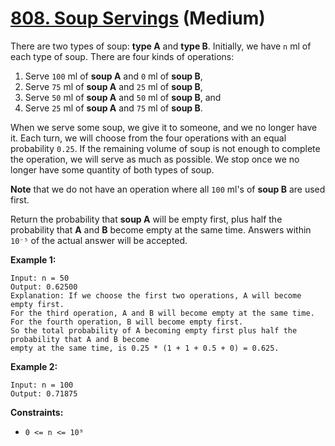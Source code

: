 # [808. Soup Servings][link] (Medium)

[link]: https://leetcode.cn/problems/soup-servings/

There are two types of soup: **type A** and **type B**. Initially, we have `n` ml of each type of
soup. There are four kinds of operations:

1. Serve `100` ml of **soup A** and `0` ml of **soup B**,
2. Serve `75` ml of **soup A** and `25` ml of **soup B**,
3. Serve `50` ml of **soup A** and `50` ml of **soup B**, and
4. Serve `25` ml of **soup A** and `75` ml of **soup B**.

When we serve some soup, we give it to someone, and we no longer have it. Each turn, we will choose
from the four operations with an equal probability `0.25`. If the remaining volume of soup is not
enough to complete the operation, we will serve as much as possible. We stop once we no longer have
some quantity of both types of soup.

**Note** that we do not have an operation where all `100` ml's of **soup B** are used first.

Return the probability that **soup A** will be empty first, plus half the probability that **A** and
**B** become empty at the same time. Answers within `10⁻⁵` of the actual answer will be accepted.

**Example 1:**

```
Input: n = 50
Output: 0.62500
Explanation: If we choose the first two operations, A will become empty first.
For the third operation, A and B will become empty at the same time.
For the fourth operation, B will become empty first.
So the total probability of A becoming empty first plus half the probability that A and B become
empty at the same time, is 0.25 * (1 + 1 + 0.5 + 0) = 0.625.
```

**Example 2:**

```
Input: n = 100
Output: 0.71875
```

**Constraints:**

- `0 <= n <= 10⁹`
